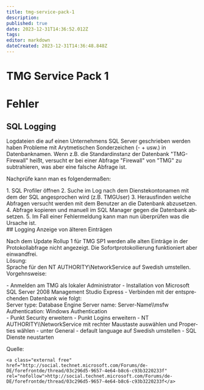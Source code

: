 ```yaml
---
title: tmg-service-pack-1
description: 
published: true
date: 2023-12-31T14:36:52.012Z
tags: 
editor: markdown
dateCreated: 2023-12-31T14:36:48.848Z
---
```


# TMG Service Pack 1

# <span class="mw-headline" id="bkmrk-fehler-1">Fehler</span>

## <span class="mw-headline" id="bkmrk-sql-logging-1">SQL Logging</span>

Logdateien die auf einen Unternehmens SQL Server geschrieben werden haben Probleme mit Arytmetischen Sonderzeichen (- + usw.) in Datenbanknamen. Wenn z.B. die Standardinstanz der Datenbank "TMG-Firewall" heißt, versucht er bei einer Abfrage "Firewall" von "TMG" zu subtrahieren, was aber eine falsche Abfrage ist.

  
Nachprüfe kann man es folgendermaßen:

<div class="vector-body" id="bkmrk-sql-profiler-%C3%B6ffnen-"><div class="mw-body-content mw-content-ltr" dir="ltr" lang="de"><div class="mw-parser-output">1. SQL Profiler öffnen
2. Suche im Log nach dem Dienstekontonamen mit dem der SQL angesprochen wird (z.B. TMGUser)
3. Herausfinden welche Abfragen versucht werden mit dem Benutzer an die Datenbank abzusetzen.
4. Abfrage kopieren und manuell im SQL Manager gegen die Datenbank absetzen.
5. Im Fall einer Fehlermeldung kann man nun überprüfen was die Ursache ist.

</div></div></div>## <span id="bkmrk-"></span><span class="mw-headline" id="bkmrk-logging-anzeige-von--1">Logging Anzeige von älteren Einträgen</span>

Nach dem Update Rollup 1 für TMG SP1 werden alle alten Einträge in der Protokollabfrage nicht angezeigt. Die Sofortprotokollierung funktioniert aber einwandfrei.  
Lösung:  
Sprache für den NT AUTHORITY\\NetworkService auf Swedish umstellen.  
Vorgehnsweise:

<div class="vector-body" id="bkmrk-anmelden-am-tmg-als-"><div class="mw-body-content mw-content-ltr" dir="ltr" lang="de"><div class="mw-parser-output">- Anmelden am TMG als lokaler Administrator
- Installation von Microsoft SQL Server 2008 Management Studio Express
- Verbinden mit der entsprechenden Datenbank wie folgt:

</div></div></div>  
Server type: Database Engine  
Server name: Server-Name\\msfw  
Authentication: Windows Authentication

<div class="vector-body" id="bkmrk-punkt-security-erwei"><div class="mw-body-content mw-content-ltr" dir="ltr" lang="de"><div class="mw-parser-output">- Punkt Security erweitern
- Punkt Logins erweitern
- NT AUTHORITY\\NetworkService mit rechter Maustaste auswählen und Properties wählen
- unter General - default language auf Swedish umstellen
- SQL Dienste neustarten

</div></div></div>  
  
Quelle:

```
<a class="external free" href="http://social.technet.microsoft.com/Forums/de-DE/forefrontde/thread/03c296d5-9657-4e64-b8c6-c93b3220233f" rel="nofollow">http://social.technet.microsoft.com/Forums/de-DE/forefrontde/thread/03c296d5-9657-4e64-b8c6-c93b3220233f</a>
```